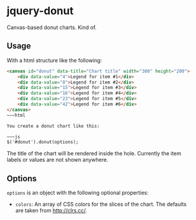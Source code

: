 # jquery-donut

Canvas-based donut charts. Kind of.

## Usage

With a html structure like the following:

~~~html
<canvas id="donut" data-title="Chart title" width="300" height="200">
    <div data-value="4">Legend for item #1</div>
    <div data-value="8">Legend for item #2</div>
    <div data-value="15">Legend for item #3</div>
    <div data-value="16">Legend for item #4</div>
    <div data-value="23">Legend for item #5</div>
    <div data-value="42">Legend for item #6</div>
</canvas>
~~~html

You create a donut chart like this:

~~~js
$('#donut').donut(options);
~~~

The title of the chart will be rendered inside the hole. Currently the
item labels or values are not shown anywhere.

## Options

`options` is an object with the following optional properties:

- `colors`: An array of CSS colors for the slices of the chart. The 
    defaults are taken from http://clrs.cc/.
 